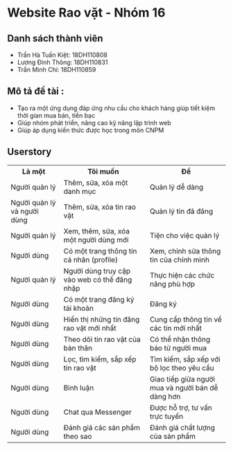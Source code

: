 # Website Rao vặt - Nhóm 16
## Danh sách thành viên
* Trần Hà Tuấn Kiệt: 18DH110808
* Lương Đình Thông: 18DH110831
* Trần Minh Chí: 18DH110859
## Mô tả đề tài :
<ul>
    <li>Tạo ra một ứng dụng đáp ứng nhu cầu cho khách hàng giúp tiết kiệm thời gian mua bán, tiền bạc</li>
    <li>Giúp nhóm phát triển, nâng cao kỹ năng lập trình web</li>
    <li>Giúp áp dụng kiến thức được học trong môn CNPM</li>
</ul>

## Userstory
<table>
	<tr>
		<th>Là một</th>
		<th>Tôi muốn</th>
		<th>Để</th>
 	</tr>
 	<tr>
  		<td>Người quản lý</td>
   		<td>Thêm, sửa, xóa một danh mục</td>
		<td>Quản lý dễ dàng</td>
 	</tr>
	<tr>
  		<td>Người quản lý và người dùng</td>
   		<td>Thêm, sửa, xóa tin rao vặt</td>
		<td>Quản lý tin đã đăng</td>
 	</tr>
	<tr>
  		<td>Người quản lý</td>
   		<td>Xem, thêm, sửa, xóa một người dùng mới</td>
		<td>Tiện cho việc quản lý</td>
 	</tr>
	<tr>
  		<td>Người dùng</td>
   		<td>Có một trang thông tin cá nhân (profile)</td>
		<td>Xem, chỉnh sửa thông tin của chính mình</td>
 	</tr>
 	<tr>
  		<td>Người quản lý</td>
   		<td>Người dùng truy cập vào web có thể đăng nhập</td>
		<td>Thực hiện các chức năng phù hợp</td>
 	</tr>
        <tr>
  		<td>Người dùng</td>
   		<td>Có một trang đăng ký tài khoản</td>
		<td>Đăng ký</td>
 	</tr>
	<tr>
  		<td>Người dùng</td>
   		<td>Hiển thị những tin đăng rao vặt mới nhất</td>
		<td>Cung cấp thông tin về các tin mới nhất</td>
 	</tr>
 	<tr>
  		<td>Người dùng</td>
   		<td>Theo dõi tin rao vặt của bản thân</td>
		<td>Có thể nhận thông báo từ người mua</td>
 	</tr>
     	<tr>
  		<td>Người dùng</td>
   		<td>Lọc, tìm kiếm, sắp xếp tin rao vặt</td>
		<td>Tìm kiếm, sắp xếp với bộ lọc theo yêu cầu</td>
 	</tr>
        <tr>
  		<td>Người dùng</td>
   		<td>Bình luận</td>
		<td>Giao tiếp giữa người mua và người bán dễ dàng hơn</td>
 	</tr>
        <tr>
  		<td>Người dùng</td>
   		<td>Chat qua Messenger</td>
		<td>Được hỗ trợ, tư vấn trực tuyến </td>
 	</tr>
	<tr>
  		<td>Người dùng</td>
   		<td>Đánh giá các sản phẩm theo sao</td>
		<td>Đánh giá chất lượng của sản phẩm</td>
 	</tr>
</table>
